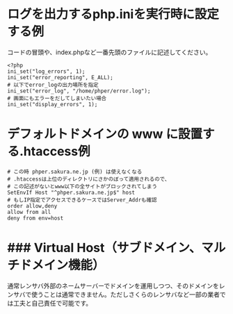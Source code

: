 # ログを出力するphp.iniを実行時に設定する例

コードの冒頭や、index.phpなど一番先頭のファイルに記述してください。

```
<?php
ini_set("log_errors", 1);
ini_set("error_reporting", E_ALL);
# 以下でerror_logの出力場所を指定
ini_set("error_log", "/home/phper/error.log");
# 画面にもエラーをだしてしまいたい場合
ini_set("display_errors", 1);
```

# デフォルトドメインの www に設置する.htaccess例

```
# この時 phper.sakura.ne.jp (例) は使えなくなる
# .htaccessは上位のディレクトリにさかのぼって適用されるので、
# この記述がないとwww以下の全サイトがブロックされてしまう
SetEnvIf Host "^phper.sakura.ne.jp$" host
# もしIP指定でアクセスできるケースではServer_Addrも確認
order allow,deny
allow from all
deny from env=host
```

# ### Virtual Host（サブドメイン、マルチドメイン機能）

通常レンサバ外部のネームサーバーでドメインを運用しつつ、そのドメインをレンサバで使うことは通常できません。ただしさくらのレンサバなど一部の業者では工夫と自己責任で可能です。